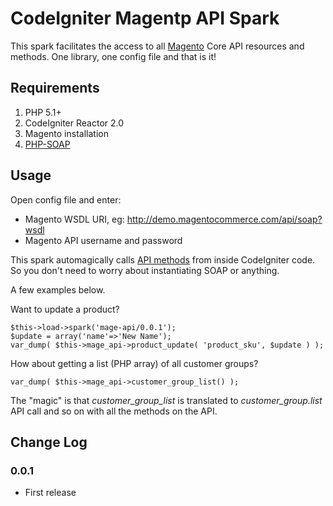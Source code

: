 # CodeIgniter Magentp API Spark

This spark facilitates the access to all [Magento](http://www.magentocommerce.com/) Core API resources and methods.
One library, one config file and that is it!

## Requirements

1. PHP 5.1+
2. CodeIgniter Reactor 2.0
3. Magento installation
4. [PHP-SOAP](http://www.php.net/soap)

## Usage

Open config file and enter:
- Magento WSDL URI, eg: http://demo.magentocommerce.com/api/soap?wsdl
- Magento API username and password

This spark automagically calls [API methods](http://www.magentocommerce.com/support/magento_core_api) from inside CodeIgniter code.
So you don't need to worry about instantiating SOAP or anything.

A few examples below.

Want to update a product?

    $this->load->spark('mage-api/0.0.1');
    $update = array('name'=>'New Name');
    var_dump( $this->mage_api->product_update( 'product_sku', $update ) );

How about getting a list (PHP array) of all customer groups?

    var_dump( $this->mage_api->customer_group_list() );

The "magic" is that _customer_group_list_ is translated to _customer_group.list_ API call and so on with all the methods on the API.

## Change Log

### 0.0.1

* First release